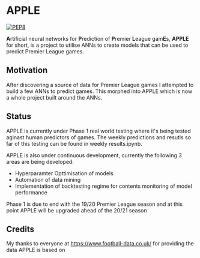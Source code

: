 # APPLE 
[![PEP8](https://img.shields.io/badge/code%20style-pep8-orange.svg)](https://www.python.org/dev/peps/pep-0008/)

**A**rtificial neural networks for **P**rediction of **P**remier **L**eague gam**E**s, **APPLE** for short, is a project to utilise ANNs to create models that can be used to predict Premier League games.


## Motivation 

After discovering a source of data for Premier League games I attempted to build a few ANNs to predict games. This morphed into APPLE which is now a whole project built around the ANNs. 


## Status
APPLE is currently under Phase 1 real world testing where it's being tested aginast human predictors of games. The weekly predictions and resutls so far of this testing can be found in weekly results.ipynb. 

APPLE is also under continuous development, currently the following 3 areas are being developed:
- Hyperparamter Opttimisation of models 
- Automation of data mining 
- Implementation of backtesting regime for contents monitoring of model performance

Phase 1 is due to end with the 19/20 Premier League season and at this point APPLE will be upgraded ahead of the 20/21 season


## Credits
My thanks to everyone at https://www.football-data.co.uk/ for providing the data APPLE is based on 
